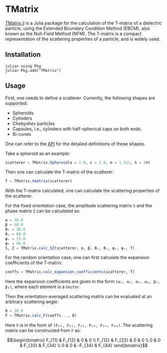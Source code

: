 # TMatrix

[TMatrix.jl](https://github.com/JuliaRemoteSensing/TMatrix.jl) is a Julia package for the calculation of the T-matrix of a dielectric particle, using the Extended Boundary Condition Method (EBCM), also known as the Null-Field Method (NFM). The T-matrix is a compact representation of the scattering properties of a particle, and is widely used.

## Installation

```julia-repl
julia> using Pkg
julia> Pkg.add("TMatrix")
```

## Usage

First, one needs to define a scatterer. Currently, the following shapes are supported:

- Spheroids
- Cylinders
- Chebyshev particles
- Capsules, i.e., cylinders with half-spherical caps on both ends.
- Bi-cones

One can refer to the [API](@ref) for the detailed definitions of these shapes.

Take a spheroid as an example:

```julia
scatterer = TMatrix.Spheroid(a = 1.0, c = 2.0, m = 1.311, λ = 2π)
```

Then one can calculate the T-matrix of the scatterer:

```julia
T = TMatrix.tmatrix(scatterer)
```

With the T-matrix calculated, one can calculate the scattering properties of the scatterer.

For the fixed orientation case, the amplitude scattering matrix `S` and the phase matrix `Z` can be calculated as:

```julia
α = 30.0
β = 60.0
ϑᵢ = 30.0
ϑₛ = 60.0
φᵢ = 15.0
φₛ = 90.0
S, Z = TMatrix.calc_SZ(scatterer, α, β, ϑᵢ, ϑₛ, φᵢ, φₛ, T)
```

For the random orientation case, one can first calculate the expansion coefficients of the T-matrix:

```julia
coeffs = TMatrix.calc_expansion_coefficients(scatterer, T)
```

Here the expansion coefficients are given in the form `(α₁, α₂, α₃, α₄, β₁, β₂)`, where each element is a `Vector`.

Then the orientation-averaged scattering matrix can be evaluated at an arbitrary scattering angle:

```julia
Θ = 10.0
F = TMatrix.calc_F(coeffs..., Θ)
```

Here `F` is in the form of `(F₁₁, F₁₂, F₂₂, F₃₃, F₃₄, F₄₄)`. The scattering matrix can be constructed from `F` as:

```math
\begin{bmatrix}
F_{11} & F_{12} & 0 & 0 \\
F_{12} & F_{22} & 0 & 0 \\
0 & 0 & F_{33} & F_{34} \\
0 & 0 & -F_{34} & F_{44}
\end{bmatrix}
```
